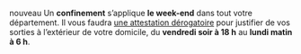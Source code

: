 <div class="conseil conseil-orange">

<span class="nouveau">nouveau</span> Un **confinement** s’applique **le week-end** dans tout votre département. Il vous faudra [une attestation dérogatoire](https://media.interieur.gouv.fr/deplacement-covid-19/) pour justifier de vos sorties à l’extérieur de votre domicile, du **vendredi soir à 18 h** au **lundi matin à 6 h**.

</div>
